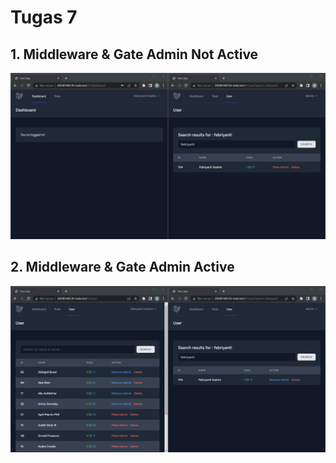 # Tugas 7

## 1. Middleware & Gate Admin Not Active
![Alt text](screenshot/tugas7/Middleware&GateAdminNotActive.png)
## 2. Middleware & Gate Admin Active
![Alt text](screenshot/tugas7/Middleware&GateAdminActive.png)